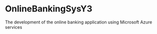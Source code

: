 # OnlineBankingSysY3
The development of the online banking application using Microsoft Azure services
